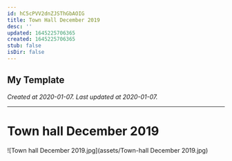 ```yaml
---
id: hC5cPVV2dnZJSThGbAOIG
title: Town Hall December 2019
desc: ''
updated: 1645225706365
created: 1645225706365
stub: false
isDir: false
---
```

My Template
---

_Created at 2020-01-07._
_Last updated at 2020-01-07._




---

# Town hall December 2019


![Town hall December 2019.jpg](assets/Town-hall December 2019.jpg)

